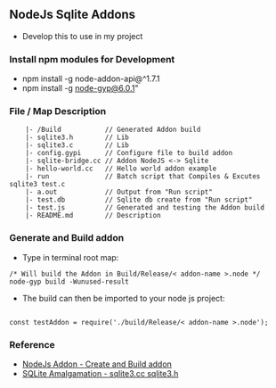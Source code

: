 ## NodeJs Sqlite Addons

* Develop this to use in my project

### Install npm modules for Development

* npm install -g node-addon-api@^1.7.1
* npm install -g node-gyp@6.0.1"

### File / Map Description

```
    |- /Build           // Generated Addon build
    |- sqlite3.h        // Lib
    |- sqlite3.c        // Lib
    |- config.gypi      // Configure file to build addon
    |- sqlite-bridge.cc // Addon NodeJS <-> Sqlite
    |- hello-world.cc   // Hello world addon example
    |- run              // Batch script that Compiles & Excutes sqlite3 test.c
    |- a.out            // Output from "Run script"
    |- test.db          // Sqlite db create from "Run script"
    |- test.js          // Generated and testing the Addon build
    |- README.md        // Description

```

### Generate and Build addon

* Type in terminal root map:

```
/* Will build the Addon in Build/Release/< addon-name >.node */
node-gyp build -Wunused-result

```

* The build can then be imported to your node js project:

```

const testAddon = require('./build/Release/< addon-name >.node');

```

### Reference

* [NodeJs Addon - Create and Build addon](https://nodejs.org/api/addons.html#addons_c_addons)
* [SQLite Amalgamation - sqlite3.cc sqlite3.h](https://www.sqlite.org/amalgamation.html)